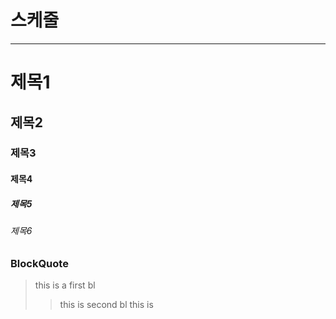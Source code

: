 # 스케줄

---
# 제목1

## 제목2

### 제목3

#### 제목4

##### 제목5

###### 제목6

### BlockQuote
> this is a first bl
> > this is second bl
> this is 